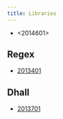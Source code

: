 ```yaml
---
title: Libraries
---
```


* <2014601>

## Regex

* [2013401](z://regex)

## Dhall

* [2013701](z://dhall)

